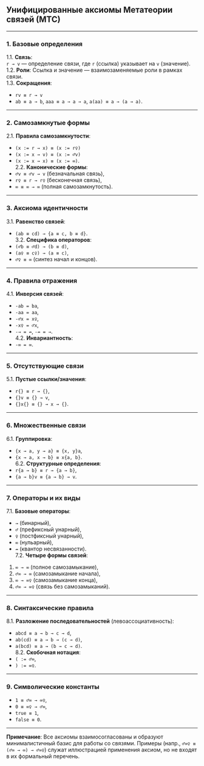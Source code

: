 ## **Унифицированные аксиомы Метатеории связей (МТС)**

---

### **1. Базовые определения**
1.1. **Связь**:  
`r → v` — определение связи, где `r` (ссылка) указывает на `v` (значение).  
1.2. **Роли**: Ссылка и значение — взаимозаменяемые роли в рамках связи.  
1.3. **Сокращения**:  
- `rv ≡ r → v`  
- `ab ≡ a → b`, `aaa ≡ a → a → a`, `a(aa) ≡ a → (a → a)`.

---

### **2. Самозамкнутые формы**
2.1. **Правила самозамкнутости**:  
- `(x := r → x) ≡ (x := r♀)`  
- `(x := x → v) ≡ (x := ♂v)`  
- `(x := x → x) ≡ (x := ∞)`.  
2.2. **Канонические формы**:  
- `♂v ≡ ♂v → v` (безначальная связь),  
- `r♀ ≡ r → r♀` (бесконечная связь),  
- `∞ ≡ ∞ → ∞` (полная самозамкнутость).

---

### **3. Аксиома идентичности**
3.1. **Равенство связей**:  
- `(ab ≡ cd) → {a ≡ c, b ≡ d}`.  
3.2. **Специфика операторов**:  
- `(♂b ≡ ♂d) → (b ≡ d)`,  
- `(a♀ ≡ c♀) → (a ≡ c)`,  
- `♂♀ ≡ ∞` (синтез начал и концов).  

---

### **4. Правила отражения**
4.1. **Инверсия связей**:  
- `-ab = ba`,  
- `-aa = aa`,  
- `-♂x = x♀`,  
- `-x♀ = ♂x`,  
- `-→ = ↛`, `-↛ = →`.  
4.2. **Инвариантность**:  
- `-∞ = ∞`.

---

### **5. Отсутствующие связи**
5.1. **Пустые ссылки/значения**:  
- `r{} ≡ r → {}`,  
- `{}v ≡ {} → v`,  
- `{}x{} ≡ {} → x → {}`.  

---

### **6. Множественные связи**
6.1. **Группировка**:  
- `{x → a, y → a} ≡ {x, y}a`,  
- `{x → a, x → b} ≡ x{a, b}`.  
6.2. **Структурные определения**:  
- `r{a → b} ≡ r → {a → b}`,  
- `{a → b}v ≡ {a → b} → v`.

---

### **7. Операторы и их виды**
7.1. **Базовые операторы**:  
- `→` (бинарный),  
- `♂` (префиксный унарный),  
- `♀` (постфиксный унарный),  
- `∞` (нульарный),  
- `↛` (квантор несвязанности).  
7.2. **Четыре формы связей**:  
1. `∞ → ∞` (полное самозамыкание),  
2. `♂∞ → ∞` (самозамыкание начала),  
3. `∞ → ∞♀` (самозамыкание конца),  
4. `♂∞ → ∞♀` (связь без самозамыканий).

---

### **8. Синтаксические правила**
8.1. **Разложение последовательностей** (левоассоциативность):  
- `abcd ≡ a → b → c → d`,  
- `ab(cd) ≡ a → b → (c → d)`,  
- `a(bcd) ≡ a → (b → c → d)`.  
8.2. **Скобочная нотация**:  
- `( := ♂∞`,  
- `) := ∞♀`.

---

### **9. Символические константы**
- `1 ≡ ♂∞ → ∞♀`,  
- `0 ≡ ∞♀ → ♂∞`,  
- `true ≡ 1`,  
- `false ≡ 0`.

---

**Примечание**: Все аксиомы взаимосогласованы и образуют минималистичный базис для работы со связями. Примеры (напр., `♂∞♀ ≡ (♂∞ → ∞) → ♂∞♀`) служат иллюстрацией применения аксиом, но не входят в их формальный перечень.
